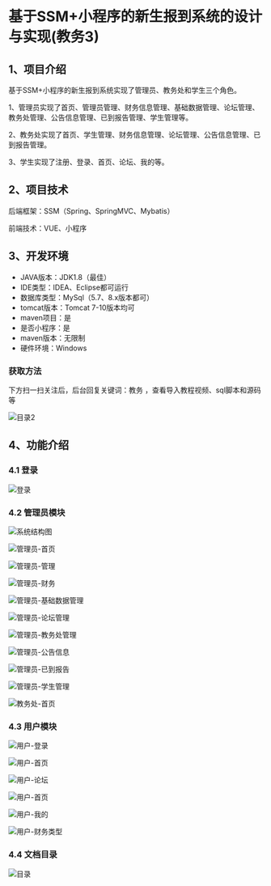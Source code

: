 # 基于SSM+小程序的新生报到系统的设计与实现(教务3)


## 1、项目介绍

基于SSM+小程序的新生报到系统实现了管理员、教务处和学生三个角色。

1、管理员实现了首页、管理员管理、财务信息管理、基础数据管理、论坛管理、教务处管理、公告信息管理、已到报告管理、学生管理等。

2、教务处实现了首页、学生管理、财务信息管理、论坛管理、公告信息管理、已到报告管理。

3、学生实现了注册、登录、首页、论坛、我的等。

## 2、项目技术

后端框架：SSM（Spring、SpringMVC、Mybatis）

前端技术：VUE、小程序

## 3、开发环境

- JAVA版本：JDK1.8（最佳）
- IDE类型：IDEA、Eclipse都可运行
- 数据库类型：MySql（5.7、8.x版本都可） 
- tomcat版本：Tomcat 7-10版本均可
- maven项目：是
- 是否小程序：是
- maven版本：无限制
- 硬件环境：Windows
###  获取方法

下方扫一扫关注后，后台回复关键词：教务 ，查看导入教程视频、sql脚本和源码等

![目录2](https://www.codemarket.fun/202407032155305.png)
## 4、功能介绍

### 4.1 登录

![登录](https://www.codemarket.fun/202409241813294.png)

### 4.2 管理员模块

![系统结构图](https://www.codemarket.fun/202409241813478.png)

![管理员-首页](https://www.codemarket.fun/202409241813226.png)

![管理员-管理](https://www.codemarket.fun/202409241813858.png)

![管理员-财务](https://www.codemarket.fun/202409241813486.png)

![管理员-基础数据管理](https://www.codemarket.fun/202409241813952.png)

![管理员-论坛管理](https://www.codemarket.fun/202409241813111.png)

![管理员-教务处管理](https://www.codemarket.fun/202409241813021.png)

![管理员-公告信息](https://www.codemarket.fun/202409241813541.png)

![管理员-已到报告](https://www.codemarket.fun/202409241813470.png)

![管理员-学生管理](https://www.codemarket.fun/202409241813456.png)

![教务处-首页](https://www.codemarket.fun/202409241813468.png)

### 4.3 用户模块

![用户-登录](https://www.codemarket.fun/202409241813913.png)

![用户-首页](https://www.codemarket.fun/202409241813935.png)

![用户-论坛](https://www.codemarket.fun/202409241813911.png)

![用户-首页](https://www.codemarket.fun/202409241813935.png)

![用户-我的](https://www.codemarket.fun/202409241813944.png)

![用户-财务类型](https://www.codemarket.fun/202409241813904.png)

### 4.4 文档目录

![目录](https://www.codemarket.fun/202409241813704.png)


